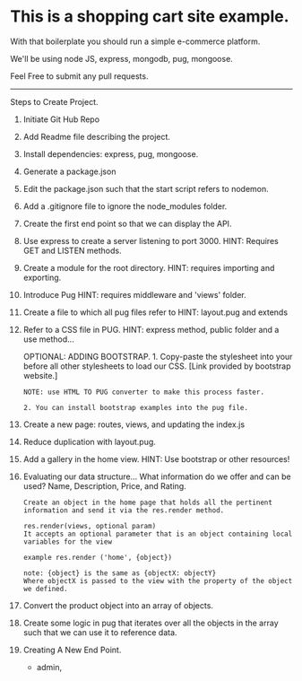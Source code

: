 # This is a shopping cart site example.

With that boilerplate you should run a simple e-commerce platform.

We'll be using node JS, express, mongodb, pug, mongoose.

Feel Free to submit any pull requests.

------------------------------------------------

Steps to Create Project.

1. Initiate Git Hub Repo
2. Add Readme file describing the project.
3. Install dependencies: express, pug, mongoose.
4. Generate a package.json
5. Edit the package.json such that the start script refers to nodemon.
6. Add a .gitignore file to ignore the node_modules folder.
7. Create the first end point so that we can display the API.
8. Use express to create a server listening to port 3000.
    HINT: Requires GET and LISTEN methods.
9. Create a module for the root directory.
    HINT: requires importing and exporting.
10. Introduce Pug 
    HINT: requires middleware and 'views' folder.
11. Create a file to which all pug files refer to
    HINT: layout.pug and extends
12. Refer to a CSS file in PUG.
    HINT: express method, public folder and a use method...

    OPTIONAL: ADDING BOOTSTRAP.
        1. Copy-paste the stylesheet <link> into your <head> before all other stylesheets to load our CSS. [Link provided by bootstrap website.]
        
        NOTE: use HTML TO PUG converter to make this process faster.

        2. You can install bootstrap examples into the pug file.

13. Create a new page: routes, views, and updating the index.js
14. Reduce duplication with layout.pug.
15. Add a gallery in the home view.
    HINT: Use bootstrap or other resources!

16. Evaluating our data structure...
    What information do we offer and can be used?
        Name, Description, Price, and Rating.

        Create an object in the home page that holds all the pertinent
        information and send it via the res.render method.

        res.render(views, optional param)
        It accepts an optional parameter that is an object containing local variables for the view

        example res.render ('home', {object})

        note: {object} is the same as {objectX: objectY}
        Where objectX is passed to the view with the property of the object we defined.
17. Convert the product object into an array of objects.
18. Create some logic in pug that iterates over all the objects in the array such that we can use it to reference data.
19. Creating A New End Point.
    - admin, 


    





